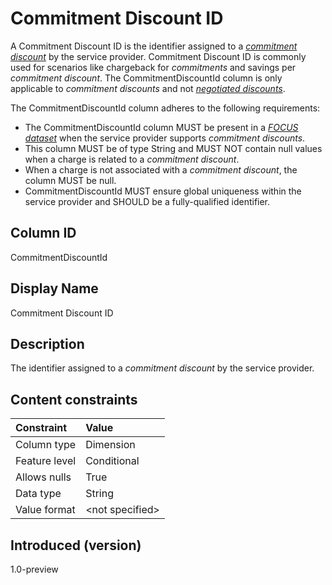 # Commitment Discount ID

A Commitment Discount ID is the identifier assigned to a [*commitment discount*](#glossary:commitment-discount) by the service provider. Commitment Discount ID is commonly used for scenarios like chargeback for *commitments* and savings per *commitment discount*. The CommitmentDiscountId column is only applicable to *commitment discounts* and not [*negotiated discounts*](#glossary:negotiated-discount).

The CommitmentDiscountId column adheres to the following requirements:

* The CommitmentDiscountId column MUST be present in a [*FOCUS dataset*](#glossary:FOCUS-dataset) when the service provider supports *commitment discounts*.
* This column MUST be of type String and MUST NOT contain null values when a charge is related to a *commitment discount*.
* When a charge is not associated with a *commitment discount*, the column MUST be null.
* CommitmentDiscountId MUST ensure global uniqueness within the service provider and SHOULD be a fully-qualified identifier.

## Column ID

CommitmentDiscountId

## Display Name

Commitment Discount ID

## Description

The identifier assigned to a *commitment discount* by the service provider.

## Content constraints

|    Constraint   |      Value       |
|:----------------|:-----------------|
| Column type     | Dimension        |
| Feature level   | Conditional      |
| Allows nulls    | True             |
| Data type       | String           |
| Value format    | \<not specified> |

## Introduced (version)

1.0-preview
